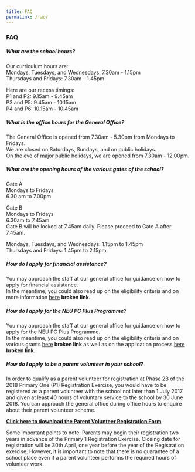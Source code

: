 ```yaml
---
title: FAQ
permalink: /faq/
---
```

### **FAQ**
##### **What are the school hours?**
Our curriculum hours are:<br>
Mondays, Tuesdays, and Wednesdays: 7.30am - 1.15pm<br>
Thursdays and Fridays: 7.30am - 1.45pm

Here are our recess timings:<br>
P1 and P2: 9.15am - 9.45am<br>
P3 and P5: 9.45am - 10.15am<br>
P4 and P6: 10.15am - 10.45am

##### **What is the office hours for the General Office?**
The General Office is opened from 7.30am - 5.30pm from Mondays to Fridays.<br>
We are closed on Saturdays, Sundays, and on public holidays.<br>
On the eve of major public holidays, we are opened from 7.30am - 12.00pm.

##### **What are the opening hours of the various gates of the school?**
Gate A<br>
Mondays to Fridays<br>
6.30 am to 7.00pm
  
Gate B<br>
Mondays to Fridays<br>
6.30am to 7.45am<br>
Gate B will be locked at 7.45am daily. Please proceed to Gate A after 7.45am.

Mondays, Tuesdays, and Wednesdays: 1.15pm to 1.45pm<br>
Thursdays and Fridays: 1.45pm to 2.15pm

##### **How do I apply for financial assistance?**
You may approach the staff at our general office for guidance on how to apply for financial assistance.  
In the meantime, you could also read up on the eligibility criteria and on more information [here](https://www.moe.gov.sg/education/financial-assistance/moe-financial-assistance-scheme-(fas)) **broken link**.

##### **How do I apply for the NEU PC Plus Programme?**
You may approach the staff at our general office for guidance on how to apply for the NEU PC Plus Programme.  
In the meantime, you could also read up on the eligibility criteria and on various grants [here](https://www.imda.gov.sg/community/consumer-education/digital-inclusion/neu-pc-plus-programme/schemes) **broken link** as well as on the application process [here](https://www.imda.gov.sg/community/consumer-education/digital-inclusion/neu-pc-plus-programme/how-to-apply) **broken link**.

##### **How do I apply to be a parent volunteer in your school?**
In order to qualify as a parent volunteer for registration at Phase 2B of the 2018 Primary One (P1) Registration Exercise, you would have to be registered as a parent volunteer with the school not later than 1 July 2017 and given at least 40 hours of voluntary service to the school by 30 June 2018.
You can approach the general office during office hours to enquire about their parent volunteer scheme.

**[Click here to download the Parent Volunteer Registration Form](/files/TGPS%20PV%20Registration%20form.pdf)**

Some important points to note:
Parents may begin their registration two years in advance of the Primary 1 Registration Exercise. Closing date for registration will be 30th April, one year before the year of the Registration exercise. However, it is important to note that there is no guarantee of a school place even if a parent volunteer performs the required hours of volunteer work.